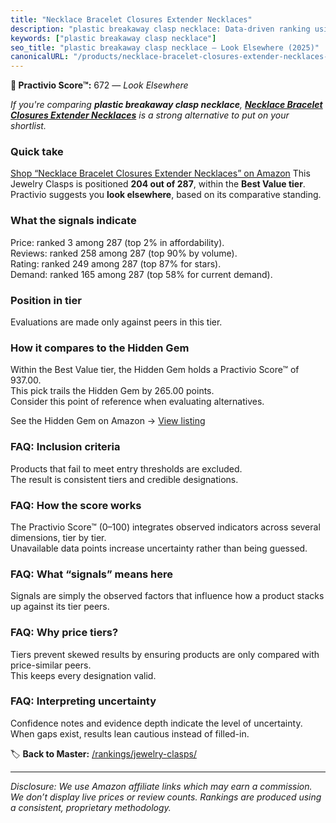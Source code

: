 ```yaml
---
title: "Necklace Bracelet Closures Extender Necklaces"
description: "plastic breakaway clasp necklace: Data-driven ranking using the Practivio Score™. Positioned by quality, value, demand, findability, momentum."
keywords: ["plastic breakaway clasp necklace"]
seo_title: "plastic breakaway clasp necklace — Look Elsewhere (2025)"
canonicalURL: "/products/necklace-bracelet-closures-extender-necklaces-B0F594QSYF/"
---
```


**🚫 Practivio Score™:** 672 — _Look Elsewhere_


*If you're comparing **plastic breakaway clasp necklace**, **[Necklace Bracelet Closures Extender Necklaces](https://www.amazon.com/dp/B0F594QSYF?tag=practivio-20)** is a strong alternative to put on your shortlist.*
### Quick take
[Shop “Necklace Bracelet Closures Extender Necklaces” on Amazon](https://www.amazon.com/dp/B0F594QSYF?tag=practivio-20)
This Jewelry Clasps is positioned **204 out of 287**, within the **Best Value tier**.  
Practivio suggests you **look elsewhere**, based on its comparative standing.

### What the signals indicate
Price: ranked 3 among 287 (top 2% in affordability).  
Reviews: ranked 258 among 287 (top 90% by volume).  
Rating: ranked 249 among 287 (top 87% for stars).  
Demand: ranked 165 among 287 (top 58% for current demand).

### Position in tier
Evaluations are made only against peers in this tier.

### How it compares to the Hidden Gem
Within the Best Value tier, the Hidden Gem holds a Practivio Score™ of 937.00.  
This pick trails the Hidden Gem by 265.00 points.  
Consider this point of reference when evaluating alternatives.  

See the Hidden Gem on Amazon → [View listing](https://www.amazon.com/dp/B07VH4JMMQ?tag=practivio-20)

### FAQ: Inclusion criteria
Products that fail to meet entry thresholds are excluded.  
The result is consistent tiers and credible designations.

### FAQ: How the score works
The Practivio Score™ (0–100) integrates observed indicators across several dimensions, tier by tier.  
Unavailable data points increase uncertainty rather than being guessed.

### FAQ: What “signals” means here
Signals are simply the observed factors that influence how a product stacks up against its tier peers.

### FAQ: Why price tiers?
Tiers prevent skewed results by ensuring products are only compared with price-similar peers.  
This keeps every designation valid.

### FAQ: Interpreting uncertainty
Confidence notes and evidence depth indicate the level of uncertainty.  
When gaps exist, results lean cautious instead of filled-in.


🏷️ **Back to Master:** [/rankings/jewelry-clasps/](/rankings/jewelry-clasps/)

---
_Disclosure: We use Amazon affiliate links which may earn a commission. We don’t display live prices or review counts. Rankings are produced using a consistent, proprietary methodology._
